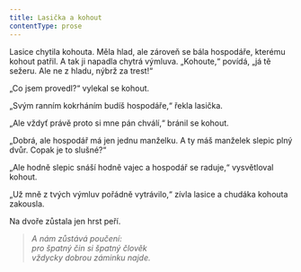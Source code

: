 ```yaml
---
title: Lasička a kohout
contentType: prose
---
```


  

Lasice chytila kohouta. Měla hlad, ale zároveň se bála hospodáře, kterému kohout patřil. A tak ji napadla chytrá výmluva. „Kohoute,“ povídá, „já tě sežeru. Ale ne z hladu, nýbrž za trest!“

„Co jsem provedl?“ vylekal se kohout.

„Svým ranním kokrháním budíš hospodáře,“ řekla lasička.

„Ale vždyť právě proto si mne pán chválí,“ bránil se kohout.

„Dobrá, ale hospodář má jen jednu manželku. A ty máš manželek slepic plný dvůr. Copak je to slušné?“

„Ale hodně slepic snáší hodně vajec a hospodář se raduje,“ vysvětloval kohout.

„Už mně z tvých výmluv pořádně vytrávilo,“ zívla lasice a chudáka kohouta zakousla.

Na dvoře zůstala jen hrst peří.

> _A nám zůstává poučení:  
> pro špatný čin si špatný člověk  
> vždycky dobrou záminku najde._
